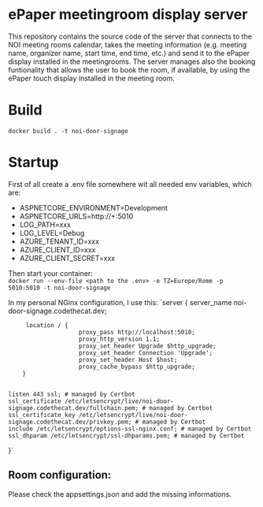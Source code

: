 # ePaper meetingroom display server

This repository contains the source code of the server that connects to the NOI meeting rooms calendar, takes the meeting information (e.g. meeting name, organizer name, start time, end time, etc.) and send it to the ePaper display installed in the meetingrooms. The server manages also the booking funtionality that allows the user to book the room, if available, by using the ePaper touch display installed in the meeting room.


# Build

`docker build . -t noi-door-signage`

# Startup

First of all create a .env file somewhere wit all needed env variables, which are:

- ASPNETCORE_ENVIRONMENT=Development
- ASPNETCORE_URLS=http://+:5010
- LOG_PATH=xxx
- LOG_LEVEL=Debug
- AZURE_TENANT_ID=xxx
- AZURE_CLIENT_ID=xxx
- AZURE_CLIENT_SECRET=xxx

Then start your container:\
`docker run --env-file <path to the .env> -e TZ=Europe/Rome -p 5010:5010 -t noi-door-signage`

In my personal NGinx configuration, I use this:
`server {
server_name noi-door-signage.codethecat.dev;

         location / {
                        proxy_pass http://localhost:5010;
                        proxy_http_version 1.1;
                        proxy_set_header Upgrade $http_upgrade;
                        proxy_set_header Connection 'Upgrade';
                        proxy_set_header Host $host;
                        proxy_cache_bypass $http_upgrade;
        }


    listen 443 ssl; # managed by Certbot
    ssl_certificate /etc/letsencrypt/live/noi-door-signage.codethecat.dev/fullchain.pem; # managed by Certbot
    ssl_certificate_key /etc/letsencrypt/live/noi-door-signage.codethecat.dev/privkey.pem; # managed by Certbot
    include /etc/letsencrypt/options-ssl-nginx.conf; # managed by Certbot
    ssl_dhparam /etc/letsencrypt/ssl-dhparams.pem; # managed by Certbot

}`

## Room configuration:

Please check the appsettings.json and add the missing informations.
